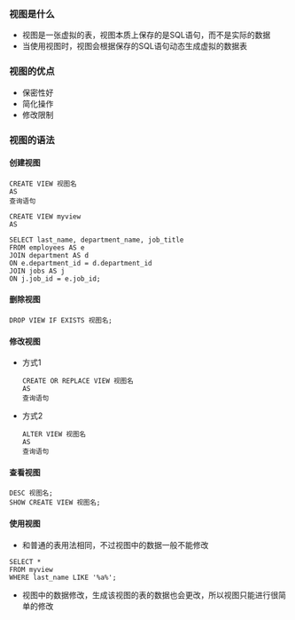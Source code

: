### 视图是什么

* 视图是一张虚拟的表，视图本质上保存的是SQL语句，而不是实际的数据
* 当使用视图时，视图会根据保存的SQL语句动态生成虚拟的数据表

### 视图的优点

* 保密性好
* 简化操作
* 修改限制

### 视图的语法

#### 创建视图

```mysql
CREATE VIEW 视图名
AS
查询语句
```

```mysql
CREATE VIEW myview
AS

SELECT last_name, department_name, job_title
FROM employees AS e
JOIN department AS d
ON e.department_id = d.department_id
JOIN jobs AS j
ON j.job_id = e.job_id;
```

#### 删除视图

```mysql
DROP VIEW IF EXISTS 视图名;
```

#### 修改视图

* 方式1

  ```mysql
  CREATE OR REPLACE VIEW 视图名
  AS
  查询语句
  ```

* 方式2

  ```mysql
  ALTER VIEW 视图名
  AS
  查询语句
  ```

#### 查看视图

```mysql
DESC 视图名;
SHOW CREATE VIEW 视图名;
```

#### 使用视图

- 和普通的表用法相同，不过视图中的数据一般不能修改

```mysql
SELECT *
FROM myview
WHERE last_name LIKE '%a%';
```

- 视图中的数据修改，生成该视图的表的数据也会更改，所以视图只能进行很简单的修改

#### 